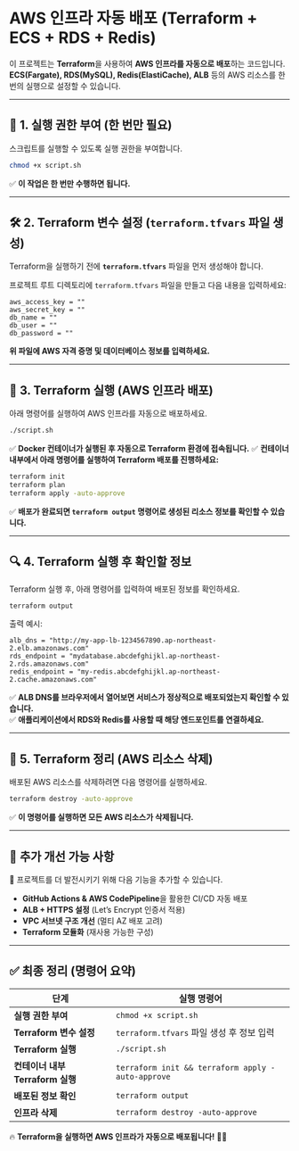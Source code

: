 # AWS 인프라 자동 배포 (Terraform + ECS + RDS + Redis)

이 프로젝트는 **Terraform**을 사용하여 **AWS 인프라를 자동으로 배포**하는 코드입니다.
**ECS(Fargate), RDS(MySQL), Redis(ElastiCache), ALB** 등의 AWS 리소스를 한 번의 실행으로 설정할 수 있습니다.

---

## 🔑 1. 실행 권한 부여 (한 번만 필요)

스크립트를 실행할 수 있도록 실행 권한을 부여합니다.

```sh
chmod +x script.sh
```

✅ **이 작업은 한 번만 수행하면 됩니다.**

---

## 🛠 2. Terraform 변수 설정 (`terraform.tfvars` 파일 생성)

Terraform을 실행하기 전에 **`terraform.tfvars`** 파일을 먼저 생성해야 합니다.

프로젝트 루트 디렉토리에 `terraform.tfvars` 파일을 만들고 다음 내용을 입력하세요:

```plaintext
aws_access_key = ""
aws_secret_key = ""
db_name = ""
db_user = ""
db_password = ""
```

**위 파일에 AWS 자격 증명 및 데이터베이스 정보를 입력하세요.**

---

## 🚀 3. Terraform 실행 (AWS 인프라 배포)

아래 명령어를 실행하여 AWS 인프라를 자동으로 배포하세요.

```sh
./script.sh
```

✅ **Docker 컨테이너가 실행된 후 자동으로 Terraform 환경에 접속됩니다.**
✅ **컨테이너 내부에서 아래 명령어를 실행하여 Terraform 배포를 진행하세요:**

```sh
terraform init
terraform plan
terraform apply -auto-approve
```

✅ **배포가 완료되면 `terraform output` 명령어로 생성된 리소스 정보를 확인할 수 있습니다.**

---

## 🔍 4. Terraform 실행 후 확인할 정보

Terraform 실행 후, 아래 명령어를 입력하여 배포된 정보를 확인하세요.

```sh
terraform output
```

출력 예시:

```plaintext
alb_dns = "http://my-app-lb-1234567890.ap-northeast-2.elb.amazonaws.com"
rds_endpoint = "mydatabase.abcdefghijkl.ap-northeast-2.rds.amazonaws.com"
redis_endpoint = "my-redis.abcdefghijkl.ap-northeast-2.cache.amazonaws.com"
```

✅ **ALB DNS를 브라우저에서 열어보면 서비스가 정상적으로 배포되었는지 확인할 수 있습니다.**  
✅ **애플리케이션에서 RDS와 Redis를 사용할 때 해당 엔드포인트를 연결하세요.**

---

## 🛑 5. Terraform 정리 (AWS 리소스 삭제)

배포된 AWS 리소스를 삭제하려면 다음 명령어를 실행하세요.

```sh
terraform destroy -auto-approve
```

✅ **이 명령어를 실행하면 모든 AWS 리소스가 삭제됩니다.**

---

## 🔧 추가 개선 가능 사항

🚀 프로젝트를 더 발전시키기 위해 다음 기능을 추가할 수 있습니다.

- **GitHub Actions & AWS CodePipeline**을 활용한 CI/CD 자동 배포
- **ALB + HTTPS 설정** (Let’s Encrypt 인증서 적용)
- **VPC 서브넷 구조 개선** (멀티 AZ 배포 고려)
- **Terraform 모듈화** (재사용 가능한 구성)

---

## ✅ 최종 정리 (명령어 요약)

| 단계                | 실행 명령어                               |
|---------------------|---------------------------------------|
| **실행 권한 부여**  | `chmod +x script.sh`                 |
| **Terraform 변수 설정** | `terraform.tfvars` 파일 생성 후 정보 입력 |
| **Terraform 실행**  | `./script.sh`                        |
| **컨테이너 내부 Terraform 실행** | `terraform init && terraform apply -auto-approve` |
| **배포된 정보 확인** | `terraform output`                    |
| **인프라 삭제**     | `terraform destroy -auto-approve`    |

🔥 **Terraform을 실행하면 AWS 인프라가 자동으로 배포됩니다!** 🚀🔥

